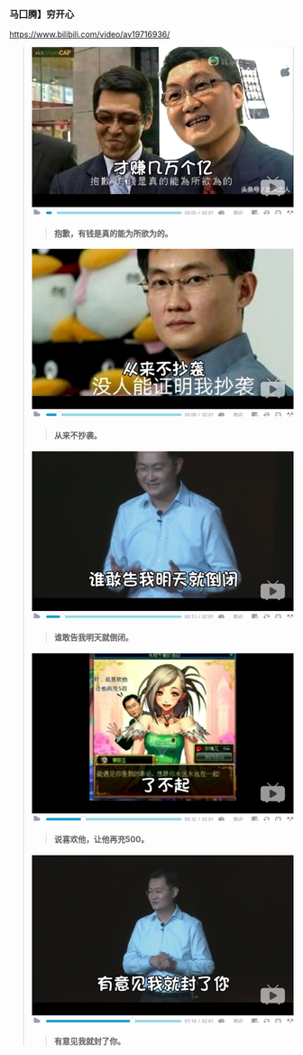 ### 马囗腾】穷开心
https://www.bilibili.com/video/av19716936/
>![](p/抱歉有钱是真的能为所欲为的.jpg)
>>#### 抱歉，有钱是真的能为所欲为的。
>![](p/从来不抄袭.jpg)
>>#### 从来不抄袭。
>![](p/谁敢告我明天就倒闭.jpg)
>>#### 谁敢告我明天就倒闭。
>![](p/说喜欢他让他再充500.jpg)
>>#### 说喜欢他，让他再充500。
>![](p/有意见我就封了你.jpg)
>>#### 有意见我就封了你。